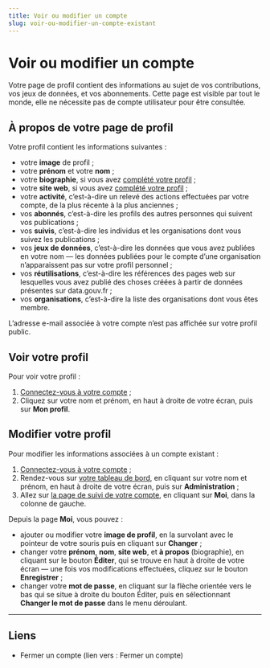 ```yaml
---
title: Voir ou modifier un compte
slug: voir-ou-modifier-un-compte-existant
---
```

# Voir ou modifier un compte

Votre page de profil contient des informations au sujet de vos contributions, vos jeux de données, et vos abonnements. Cette page est visible par tout le monde, elle ne nécessite pas de compte utilisateur pour être consultée.

## À propos de votre page de profil

Votre profil contient les informations suivantes :

* votre **image** de profil ;
* votre **prénom** et votre **nom** ;
* votre **biographie**, si vous avez [complété votre profil](https://www.data.gouv.fr/fr/admin/me/edit) ;
* votre **site web**, si vous avez [complété votre profil](https://www.data.gouv.fr/fr/admin/me/edit) ;
* votre **activité**, c’est-à-dire un relevé des actions effectuées par votre compte, de la plus récente à la plus anciennes ;
* vos **abonnés**, c’est-à-dire les profils des autres personnes qui suivent vos publications ;
* vos **suivis**, c’est-à-dire les individus et les organisations dont vous suivez les publications ;
* vos **jeux de données**, c’est-à-dire les données que vous avez publiées en votre nom — les données publiées pour le compte d’une organisation n’apparaissent pas sur votre profil personnel ;
* vos **réutilisations**, c’est-à-dire les références des pages web sur lesquelles vous avez publié des choses créées à partir de données présentes sur data.gouv.fr ;
* vos **organisations**, c’est-à-dire la liste des organisations dont vous êtes membre.

L’adresse e-mail associée à votre compte n’est pas affichée sur votre profil public.

## Voir votre profil

Pour voir votre profil :

1. [Connectez-vous à votre compte](https://www.data.gouv.fr/fr/login) ;
2. Cliquez sur votre nom et prénom, en haut à droite de votre écran, puis sur **Mon profil**.

## Modifier votre profil

Pour modifier les informations associées à un compte existant :

1. [Connectez-vous à votre compte](https://www.data.gouv.fr/fr/login) ;
2. Rendez-vous sur [votre tableau de bord](https://www.data.gouv.fr/fr/admin/), en cliquant sur votre nom et prénom, en haut à droite de votre écran, puis sur **Administration** ;
3. Allez sur [la page de suivi de votre compte](https://www.data.gouv.fr/fr/admin/me/edit), en cliquant sur **Moi**, dans la colonne de gauche.

Depuis la page **Moi**, vous pouvez :

* ajouter ou modifier votre **image de profil**, en la survolant avec le pointeur de votre souris puis en cliquant sur **Changer** ;
* changer votre **prénom**, **nom**, **site web**, et **à propos** (biographie), en cliquant sur le bouton **Éditer**, qui se trouve en haut à droite de votre écran — une fois vos modifications effectuées, cliquez sur le bouton **Enregistrer** ;
* changer votre **mot de passe**, en cliquant sur la flèche orientée vers le bas qui se situe à droite du bouton Éditer, puis en sélectionnant **Changer le mot de passe** dans le menu déroulant.

***

## Liens

* Fermer un compte (lien vers : Fermer un compte)
